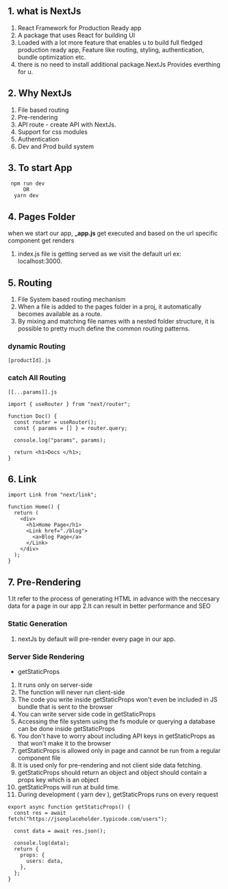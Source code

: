 ## 1. what is NextJs

1. React Framework for Production Ready app
2. A package that uses React for building UI
3. Loaded with a lot more feature that enables u to build full fledged production ready app,
   Feature like routing, styling, authentication, bundle optimization etc.
4. there is no need to install additional package.NextJs Provides everthing for u.

## 2. Why NextJs

1. File based routing
2. Pre-rendering
3. API route - create API with NextJs.
4. Support for css modules
5. Authentication
6. Dev and Prod build system

## 3. To start App

```
 npm run dev
     OR
  yarn dev
```

## 4. Pages Folder

when we start our app, <b>\_app.js </b> get executed and based on the url specific component get renders

1. index.js file is getting served as we visit the default url ex: localhost:3000.

## 5. Routing

1. File System based routing mechanism
2. When a file is added to the pages folder in a proj, it automatically becomes available as a route.
3. By mixing and matching file names with a nested folder structure, it is possible to pretty much
   define the common routing patterns.

### dynamic Routing

```
[productId].js
```

### catch All Routing

```
[[...params]].js
```

```
import { useRouter } from "next/router";

function Doc() {
  const router = useRouter();
  const { params = [] } = router.query;

  console.log("params", params);

  return <h1>Docs </h1>;
}

```

## 6. Link

```
import Link from "next/link";

function Home() {
  return (
    <div>
      <h1>Home Page</h1>
      <Link href="./blog">
        <a>Blog Page</a>
      </Link>
    </div>
  );
}
```

## 7. Pre-Rendering

1.It refer to the process of generating HTML in advance with the neccesary data for a page in our app 2.It can result in better performance and SEO

### Static Generation

1. nextJs by default will pre-render every page in our app.

### Server Side Rendering

- getStaticProps

1. It runs only on server-side
2. The function will never run client-side
3. The code you write inside getStaticProps won't even be included in JS bundle that is sent to the browser
4. You can write server side code in getStaticProps
5. Accessing the file system using the fs module or querying a database can be done inside getStaticProps
6. You don't have to worry about including API keys in getStaticProps as that won't make it to the browser
7. getStaticProps is allowed only in page and cannot be run from a regular component file
8. It is used only for pre-rendering and not client side data fetching.
9. getStaticProps should return an object and object should contain a props key which is an object
10. getStaticProps will run at build time.
11. During development ( yarn dev ), getStaticProps runs on every request

```
export async function getStaticProps() {
  const res = await fetch("https://jsonplaceholder.typicode.com/users");

  const data = await res.json();

  console.log(data);
  return {
    props: {
      users: data,
    },
  };
}
```
